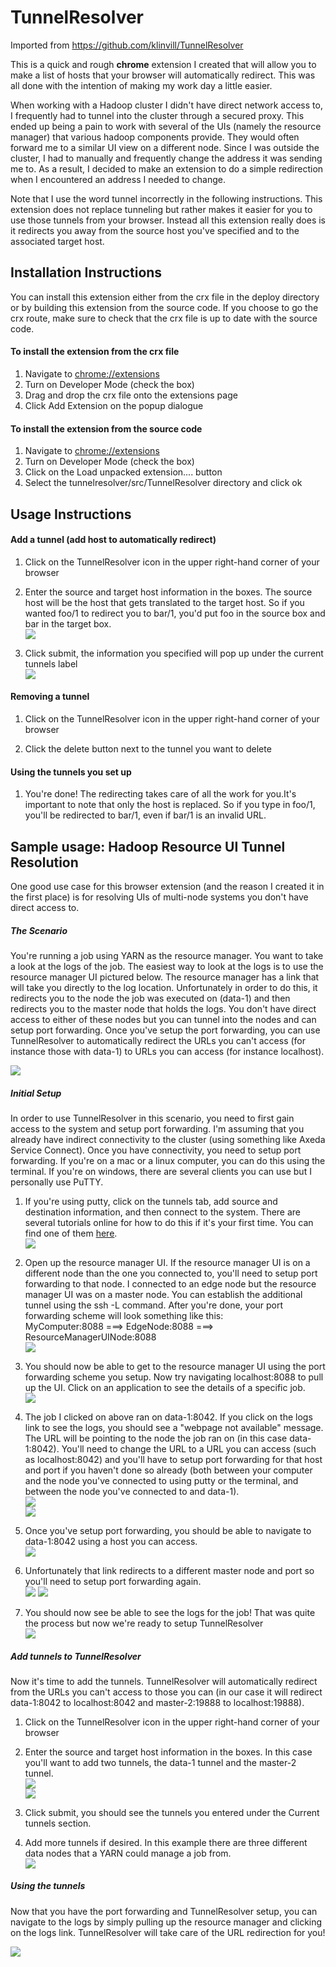 # TunnelResolver

Imported from https://github.com/klinvill/TunnelResolver

This is a quick and rough **chrome** extension I created that will allow you to make a list of hosts that your browser will automatically redirect. This was all done with the intention of making my work day a little easier. 

When working with a Hadoop cluster I didn't have direct network access to, I frequently had to tunnel into the cluster through a secured proxy. This ended up being a pain to work with several of the UIs (namely the resource manager) that various hadoop components provide. They would often forward me to a similar UI view on a different node. Since I was outside the cluster, I had to manually and frequently change the address it was sending me to. As a result, I decided to make an extension to do a simple redirection when I encountered an address I needed to change.

Note that I use the word tunnel incorrectly in the following instructions. This extension does not replace tunneling but rather makes it easier for you to use those tunnels from your browser. Instead all this extension really does is it redirects you away from the source host you've specified and to the associated target host.





## Installation Instructions
You can install this extension either from the crx file in the deploy directory or by building this extension from the source code. If you choose to go the crx route, make sure to check that the crx file is up to date with the source code.

#### To install the extension from the crx file

1. Navigate to [chrome://extensions](chrome://extensions)
2. Turn on Developer Mode (check the box)
3. Drag and drop the crx file onto the extensions page
4. Click Add Extension on the popup dialogue

#### To install the extension from the source code
1. Navigate to [chrome://extensions](chrome://extensions)
2. Turn on Developer Mode (check the box)
3. Click on the Load unpacked extension.... button
4. Select the tunnelresolver/src/TunnelResolver directory and click ok





## Usage Instructions

#### Add a tunnel (add host to automatically redirect)
1. Click on the TunnelResolver icon in the upper right-hand corner of your browser

2. Enter the source and target host information in the boxes. The source host will be the host that gets translated to the target host. So if you wanted foo/1 to redirect you to bar/1, you'd put foo in the source box and bar in the target box.  
![](instructions/adding_tunnel1.png)

3. Click submit, the information you specified will pop up under the current tunnels label  
![](instructions/adding_tunnel2.png)

#### Removing a tunnel
1. Click on the TunnelResolver icon in the upper right-hand corner of your browser

2. Click the delete button next to the tunnel you want to delete





#### Using the tunnels you set up
1.  You're done! The redirecting takes care of all the work for you.It's important to note that only the host is replaced. So if you type in foo/1, you'll be redirected to bar/1, even if bar/1 is an invalid URL. 

## Sample usage: Hadoop Resource UI Tunnel Resolution
One good use case for this browser extension (and the reason I created it in the first place) is for resolving UIs of multi-node systems you don't have direct access to. 

##### The Scenario
You're running a job using YARN as the resource manager. You want to take a look at the logs of the job. The easiest way to look at the logs is to use the resource manager UI pictured below. The resource manager has a link that will take you directly to the log location. Unfortunately in order to do this, it redirects you to the node the job was executed on (data-1) and then redirects you to the master node that holds the logs. You don't have direct access to either of these nodes but you can tunnel into the nodes and can setup port forwarding. Once you've setup the port forwarding, you can use TunnelResolver to automatically redirect the URLs you can't access (for instance those with data-1) to URLs you can access (for instance localhost).

![](instructions/resource_manager_UI_1.png)

##### Initial Setup
In order to use TunnelResolver in this scenario, you need to first gain access to the system and setup port forwarding. I'm assuming that you already have indirect connectivity to the cluster (using something like Axeda Service Connect). Once you have connectivity, you need to setup port forwarding. If you're on a mac or a linux computer, you can do this using the terminal. If you're on windows, there are several clients you can use but I personally use PuTTY.

1. If you're using putty, click on the tunnels tab, add source and destination information, and then connect to the system. There are several tutorials online for how to do this if it's your first time. You can find one of them [here](http://howto.ccs.neu.edu/howto/windows/ssh-port-tunneling-with-putty/).  
![](instructions\putty_1.png)

2. Open up the resource manager UI. If the resource manager UI is on a different node than the one you connected to, you'll need to setup port forwarding to that node. I connected to an edge node but the resource manager UI was on a master node. You can establish the additional tunnel using the ssh -L command. After you're done, your port forwarding scheme will look something like this:  
MyComputer:8088 ===> EdgeNode:8088 ===> ResourceManagerUINode:8088  
![](instructions/resource_manager_UI_forwarding_1.png)

3. You should now be able to get to the resource manager UI using the port forwarding scheme you setup. Now try navigating localhost:8088 to pull up the UI. Click on an application to see the details of a specific job.  
![](instructions/resource_manager_UI_1.png)

4. The job I clicked on above ran on data-1:8042. If you click on the logs link to see the logs, you should see a "webpage not available" message. The URL will be pointing to the node the job ran on (in this case data-1:8042). You'll need to change the URL to a URL you can access (such as localhost:8042) and you'll have to setup port forwarding for that host and port if you haven't done so already (both between your computer and the node you've connected to using putty or the terminal, and between the node you've connected to and data-1).  
![](instructions/webpage_unavailable_1.png)  
![](instructions/data_node_forwarding_1.png)

5. Once you've setup port forwarding, you should be able to navigate to data-1:8042 using a host you can access.  
![](instructions/data_node_resolved_1.png)

6. Unfortunately that link redirects to a different master node and port so you'll need to setup port forwarding again.  
![](instructions/webpage_unavailable_2.png)
![](instructions/master_node_resolved_1.png)

7. You should now see be able to see the logs for the job! That was quite the process but now we're ready to setup TunnelResolver  
![](instructions/job_logs_1.png)

##### Add tunnels to TunnelResolver
Now it's time to add the tunnels. TunnelResolver will automatically redirect from the URLs you can't access to those you can (in our case it will redirect data-1:8042 to localhost:8042 and master-2:19888 to localhost:19888).

1. Click on the TunnelResolver icon in the upper right-hand corner of your browser

2. Enter the source and target host information in the boxes. In this case you'll want to add two tunnels, the data-1 tunnel and the master-2 tunnel.  
![](instructions/adding_tunnel1.png)  
![](instructions/adding_tunnel2.png)  

3. Click submit, you should see the tunnels you entered under the Current tunnels section.

4. Add more tunnels if desired. In this example there are three different data nodes that a YARN could manage a job from.   
![](instructions/adding_tunnel3.png)

##### Using the tunnels
Now that you have the port forwarding and TunnelResolver setup, you can navigate to the logs by simply pulling up the resource manager and clicking on the logs link. TunnelResolver will take care of the URL redirection for you!

![](instructions/job_logs_1.png)

 
 
 